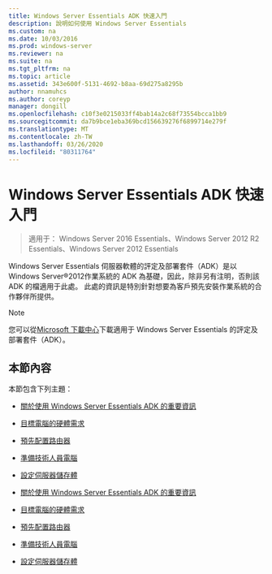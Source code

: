 ```yaml
---
title: Windows Server Essentials ADK 快速入門
description: 說明如何使用 Windows Server Essentials
ms.custom: na
ms.date: 10/03/2016
ms.prod: windows-server
ms.reviewer: na
ms.suite: na
ms.tgt_pltfrm: na
ms.topic: article
ms.assetid: 343e600f-5131-4692-b8aa-69d275a8295b
author: nnamuhcs
ms.author: coreyp
manager: dongill
ms.openlocfilehash: c10f3e0215033ff4bab14a2c68f73554bcca1bb9
ms.sourcegitcommit: da7b9bce1eba369bcd156639276f6899714e279f
ms.translationtype: MT
ms.contentlocale: zh-TW
ms.lasthandoff: 03/26/2020
ms.locfileid: "80311764"
---
```

# <a name="getting-started-with-the-windows-server-essentials-adk"></a>Windows Server Essentials ADK 快速入門

>適用于： Windows Server 2016 Essentials、Windows Server 2012 R2 Essentials、Windows Server 2012 Essentials

Windows Server Essentials 伺服器軟體的評定及部署套件（ADK）是以 Windows Server®2012作業系統的 ADK 為基礎，因此，除非另有注明，否則該 ADK 的檔適用于此處。 此處的資訊是特別針對想要為客戶預先安裝作業系統的合作夥伴所提供。  
  
> [!NOTE]
>  您可以從[Microsoft 下載中心](https://www.microsoft.com/download/details.aspx?id=34866)下載適用于 Windows Server Essentials 的評定及部署套件（ADK）。  
  
## <a name="in-this-section"></a>本節內容  
 本節包含下列主題：  
  

-   [關於使用 Windows Server Essentials ADK 的重要資訊](Important-Information-for-Using-the-Windows-Server-Essentials-ADK.md)  
  
-   [目標電腦的硬體需求](Hardware-Requirements-for-the-Target-Computer.md)  
  
-   [預先配置路由器](Preconfiguring-a-Router.md)  
  
-   [準備技術人員電腦](Prepare-the-Technician-Computer.md)  
  
-   [設定伺服器儲存體](Configure-Server-Storage.md)

-   [關於使用 Windows Server Essentials ADK 的重要資訊](../install/Important-Information-for-Using-the-Windows-Server-Essentials-ADK.md)  
  
-   [目標電腦的硬體需求](../install/Hardware-Requirements-for-the-Target-Computer.md)  
  
-   [預先配置路由器](../install/Preconfiguring-a-Router.md)  
  
-   [準備技術人員電腦](../install/Prepare-the-Technician-Computer.md)  
  
-   [設定伺服器儲存體](../install/Configure-Server-Storage.md)

